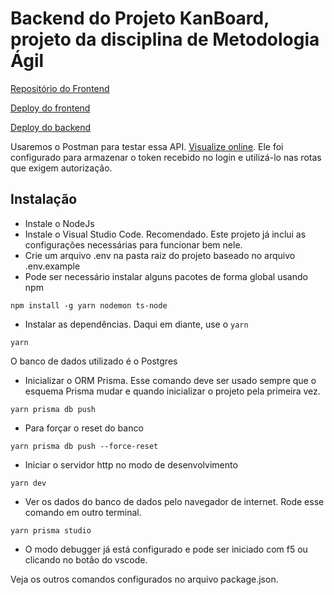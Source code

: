 # Backend do Projeto KanBoard, projeto da disciplina de Metodologia Ágil

[Repositório do Frontend](https://github.com/darllangomes/KanBoard)

[Deploy do frontend](https://kan-board.vercel.app/)

[Deploy do backend ](https://kanbanboard-nj8m.onrender.com/)

Usaremos o Postman para testar essa API. [Visualize online](https://www.postman.com/hovet-api/workspace/kanban/request/15002403-7bcf34d0-a9b7-476d-9740-24f185b1e101). Ele foi configurado para armazenar o token recebido no login e utilizá-lo nas rotas que exigem autorização.

## Instalação

- Instale o NodeJs
- Instale o Visual Studio Code. Recomendado. Este projeto já inclui as configurações necessárias para funcionar bem nele.
- Crie um arquivo .env na pasta raiz do projeto baseado no arquivo .env.example
- Pode ser necessário instalar alguns pacotes de forma global usando npm

```terminal
npm install -g yarn nodemon ts-node
```

- Instalar as dependências. Daqui em diante, use o ``yarn``

```terminal
yarn
```

O banco de dados utilizado é o Postgres

- Inicializar o ORM Prisma. Esse comando deve ser usado sempre que o esquema Prisma mudar e quando inicializar o projeto pela primeira vez.

```terminal
yarn prisma db push

```

- Para forçar o reset do banco

```terminal
yarn prisma db push --force-reset
```

- Iniciar o servidor http no modo de desenvolvimento

```terminal
yarn dev
```

- Ver os dados do banco de dados pelo navegador de internet. Rode esse comando em outro terminal.

```terminal
yarn prisma studio
```

- O modo debugger já está configurado e pode ser iniciado com f5 ou clicando no botão do vscode.

Veja os outros comandos configurados no arquivo package.json.
